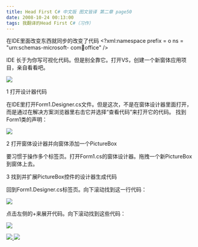 ```yaml
---
title: Head First C# 中文版 图文皆译 第二章 page50
date: 2008-10-24 00:13:00
tags: 我翻译的Head First C#（习作）
---
```

在IDE里面改变东西就同步的改变了代码  <?xml:namespace prefix = o ns = "urn:schemas-microsoft-
com:office:office" />

IDE  长于为你写可视化代码。但是别全靠它。打开VS，创建一个新窗体应用项目，亲自看看吧。

![](https://p-blog.csdn.net/images/p_blog_csdn_net/cuipengfei1/EntryImages/20081024/%E6%88%AA%E5%9B%BE06.jpg)

1  打开设计器代码

在IDE里打开Form1.Designer.cs文件。但是这次，不是在窗体设计器里面打开，而是通过在解决方案浏览器里右击它并选择“查看代码”来打开它的代码。
找到Form1类的声明：

![](https://p-blog.csdn.net/images/p_blog_csdn_net/cuipengfei1/EntryImages/20081024/%E6%88%AA%E5%9B%BE07.jpg)

2  打开窗体设计器并向窗体添加一个PictureBox

要习惯于操作多个标签页。打开Form1.cs的窗体设计器。拖拽一个新PictureBox到窗体上去。

3  找到并扩展PictureBox控件的设计器生成代码

回到Form1.Designer.cs标签页。向下滚动找到这一行代码：

![](https://p-blog.csdn.net/images/p_blog_csdn_net/cuipengfei1/EntryImages/20081024/%E6%88%AA%E5%9B%BE08.jpg)

点击左侧的+来展开代码。向下滚动找到这些代码：

![](https://p-blog.csdn.net/images/p_blog_csdn_net/cuipengfei1/EntryImages/20081024/%E6%88%AA%E5%9B%BE09.jpg)



[ ![](https://profile.csdnimg.cn/5/2/5/3_cuipengfei1)
![](https://g.csdnimg.cn/static/user-reg-year/1x/11.png)
](https://blog.csdn.net/cuipengfei1)





